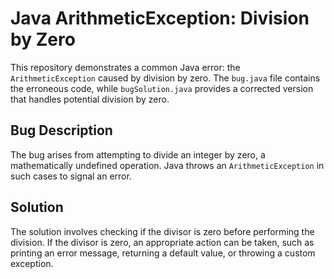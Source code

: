# Java ArithmeticException: Division by Zero

This repository demonstrates a common Java error: the `ArithmeticException` caused by division by zero.  The `bug.java` file contains the erroneous code, while `bugSolution.java` provides a corrected version that handles potential division by zero.

## Bug Description

The bug arises from attempting to divide an integer by zero, a mathematically undefined operation. Java throws an `ArithmeticException` in such cases to signal an error.

## Solution

The solution involves checking if the divisor is zero before performing the division. If the divisor is zero, an appropriate action can be taken, such as printing an error message, returning a default value, or throwing a custom exception.